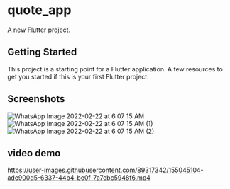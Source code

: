 # quote_app

A new Flutter project.

## Getting Started
This project is a starting point for a Flutter application.
A few resources to get you started if this is your first Flutter project:

## Screenshots

![WhatsApp Image 2022-02-22 at 6 07 15 AM](https://user-images.githubusercontent.com/89317342/155044992-999db36a-7d7b-475c-a0b2-9c1fb9f27859.jpeg)
![WhatsApp Image 2022-02-22 at 6 07 15 AM (1)](https://user-images.githubusercontent.com/89317342/155044999-ddec19ff-69a3-40f0-a8c2-1801f4d6381b.jpeg)
![WhatsApp Image 2022-02-22 at 6 07 15 AM (2)](https://user-images.githubusercontent.com/89317342/155045005-eb44761a-3f01-41c8-92b1-b819a342f011.jpeg)

## video demo

https://user-images.githubusercontent.com/89317342/155045104-ade900d5-6337-44b4-be0f-7a7cbc5948f6.mp4



